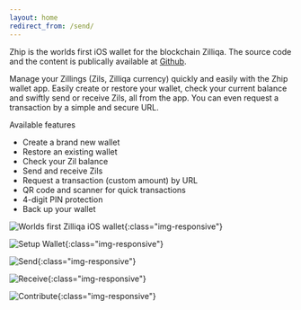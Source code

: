 ```yaml
---
layout: home
redirect_from: /send/
---
```


Zhip is the worlds first iOS wallet for the blockchain Zilliqa. The source code and the content is publically available at [Github](https://github.com/OpenZesame/Zhip).

Manage your Zillings (Zils, Zilliqa currency) quickly and easily with the Zhip wallet app. Easily create or restore your wallet, check your current balance and swiftly send or receive Zils, all from the app. You can even request a transaction by a simple and secure URL. 

Available features
* Create a brand new wallet
* Restore an existing wallet
* Check your Zil balance
* Send and receive Zils
* Request a transaction (custom amount) by URL
* QR code and scanner for quick transactions
* 4-digit PIN protection 
* Back up your wallet

![Worlds first Zilliqa iOS wallet](1.png){:class="img-responsive"}

![Setup Wallet](2.png){:class="img-responsive"}

![Send](3.png){:class="img-responsive"}

![Receive](4.png){:class="img-responsive"}

![Contribute](5.png){:class="img-responsive"}